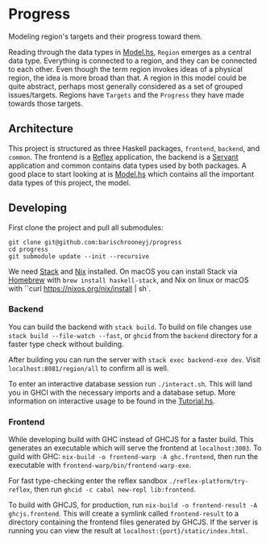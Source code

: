 # Progress

Modeling region's targets and their progress toward them.

Reading through the data types in [Model.hs](src/Model.hs), `Region` emerges as
a central data type. Everything is connected to a region, and they can be
connected to each other. Even though the term region invokes ideas of a physical
region, the idea is more broad than that. A region in this model could be quite
abstract, perhaps most generally considered as a set of grouped issues/targets.
Regions have `Targets` and the `Progress` they have made towards those targets.

## Architecture

This project is structured as three Haskell packages, `frontend`, `backend`, and
`common`. The frontend is a [Reflex](https://github.com/reflex-frp/reflex)
application, the backend is a [Servant](https://haskell-servant.github.io/)
application and common contains data types used by both packages. A good place
to start looking at is [Model.hs](common/src/Model.hs) which contains all the
important data types of this project, the model.

## Developing

First clone the project and pull all submodules:

```
git clone git@github.com:barischrooneyj/progress
cd progress
git submodule update --init --recursive
```

We need [Stack](https://docs.haskellstack.org/en/stable/README/#how-to-install)
and [Nix](https://nixos.org/nix/) installed. On macOS you can install Stack via
[Homebrew](https://brew.sh/) with `brew install haskell-stack`, and Nix on linux
or macOS with ``curl https://nixos.org/nix/install | sh`.

### Backend

You can build the backend with `stack build`. To build on file changes use
`stack build --file-watch --fast`, or `ghcid` from the `backend` directory for a
faster type check without building.

After building you can run the server with `stack exec backend-exe dev`. Visit
`localhost:8081/region/all` to confirm all is well.

To enter an interactive database session run `./interact.sh`. This will land you
in GHCI with the necessary imports and a database setup. More information on
interactive usage to be found in the [Tutorial.hs](backend/src/Tutorial.hs).

### Frontend

While developing build with GHC instead of GHCJS for a faster build. This
generates an executable which will serve the frontend at `localhost:3003`. To
guild with GHC: `nix-build -o frontend-warp -A ghc.frontend`, then run the
executable with `frontend-warp/bin/frontend-warp-exe`.

For fast type-checking enter the reflex sandbox `./reflex-platform/try-reflex`,
then run `ghcid -c cabal new-repl lib:frontend`.

To build with GHCJS, for production, run `nix-build -o frontend-result -A
ghcjs.frontend`. This will create a symlink called `frontend-result` to a
directory containing the frontend files generated by GHCJS. If the server is
running you can view the result at `localhost:{port}/static/index.html`.
